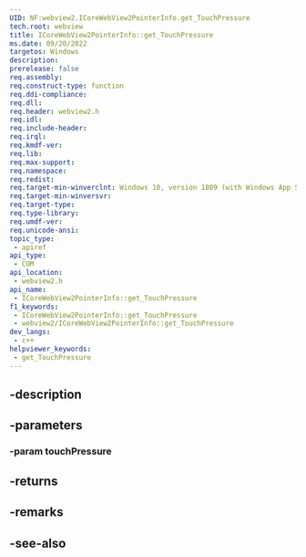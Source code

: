 ```yaml
---
UID: NF:webview2.ICoreWebView2PointerInfo.get_TouchPressure
tech.root: webview
title: ICoreWebView2PointerInfo::get_TouchPressure
ms.date: 09/20/2022
targetos: Windows
description: 
prerelease: false
req.assembly: 
req.construct-type: function
req.ddi-compliance: 
req.dll: 
req.header: webview2.h
req.idl: 
req.include-header: 
req.irql: 
req.kmdf-ver: 
req.lib: 
req.max-support: 
req.namespace: 
req.redist: 
req.target-min-winverclnt: Windows 10, version 1809 (with Windows App SDK 1.1 or later)
req.target-min-winversvr: 
req.target-type: 
req.type-library: 
req.umdf-ver: 
req.unicode-ansi: 
topic_type:
 - apiref
api_type:
 - COM
api_location:
 - webview2.h
api_name:
 - ICoreWebView2PointerInfo::get_TouchPressure
f1_keywords:
 - ICoreWebView2PointerInfo::get_TouchPressure
 - webview2/ICoreWebView2PointerInfo::get_TouchPressure
dev_langs:
 - c++
helpviewer_keywords:
 - get_TouchPressure
---
```


## -description

## -parameters

### -param touchPressure

## -returns

## -remarks

## -see-also

